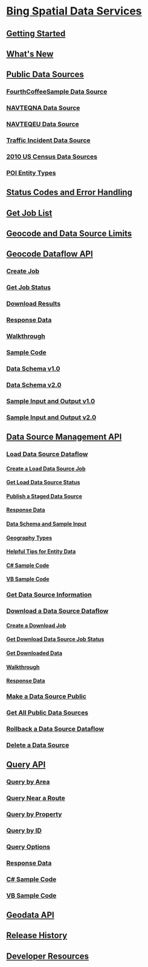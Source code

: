 # [Bing Spatial Data Services](index.md)
## [Getting Started](getting-started-with-the-spatial-data-services.md)
## [What's New](what-s-new-in-bing-spatial-data-services.md)
## [Public Data Sources](public-data-sources.md)
### [FourthCoffeeSample Data Source](fourthcoffeesample.md)
### [NAVTEQNA Data Source](navteqna.md)
### [NAVTEQEU Data Source](navteqeu.md)
### [Traffic Incident Data Source](traffic-incident-data-source.md)
### [2010 US Census Data Sources](2010-us-census-data-sources.md)
### [POI Entity Types](poi-entity-types.md)
## [Status Codes and Error Handling](status-codes-and-error-handling.md)
## [Get Job List](get-job-list.md)
## [Geocode and Data Source Limits](geocode-and-data-source-limits.md)
## [Geocode Dataflow API](geocode-dataflow-api.md)
### [Create Job](create-a-geocode-job-and-upload-data.md)
### [Get Job Status](get-status-of-a-geocode-job.md)
### [Download Results](download-geocode-job-results.md)
### [Response Data](geocode-dataflow-response-description.md)
### [Walkthrough](geocode-dataflow-walkthrough.md)
### [Sample Code](geocode-dataflow-sample-code.md)
### [Data Schema v1.0](geocode-dataflow-data-schema-version-1-0.md)
### [Data Schema  v2.0](geocode-dataflow-data-schema-version-2-0.md)
### [Sample Input and Output v1.0](geocode-dataflow-sample-input-and-output-data-version-1-0.md)
### [Sample Input and Output v2.0](geocode-dataflow-sample-input-and-output-data-version-2-0.md)
## [Data Source Management API](data-source-management-api.md)
### [Load Data Source Dataflow](load-data-source-dataflow.md)
#### [Create a Load Data Source Job](create-a-load-data-source-job-and-input-entity-data.md)
#### [Get Load Data Source Status](get-load-data-source-status.md)
#### [Publish a Staged Data Source](publish-a-staged-data-source.md)
#### [Response Data](load-data-source-dataflow-response-description.md)
#### [Data Schema and Sample Input](load-data-source-data-schema-and-sample-input.md)
#### [Geography Types](geography-types.md)
#### [Helpful Tips for Entity Data](helpful-tips-for-entity-data.md)
#### [C# Sample Code](load-data-source-dataflow-sample-code-csharp.md)
#### [VB Sample Code](load-data-source-dataflow-sample-code-vb.md)
### [Get Data Source Information](get-data-source-information.md)
### [Download a Data Source Dataflow](download-a-data-source-dataflow.md)
#### [Create a Download Job](create-a-download-job.md)
#### [Get Download Data Source Job Status](get-download-data-source-job-status.md)
#### [Get Downloaded Data](get-downloaded-data.md)
#### [Walkthrough](download-data-source-walkthrough.md)
#### [Response Data](download-data-source-dataflow-response-description.md)
### [Make a Data Source Public](make-a-data-source-public.md)
### [Get All Public Data Sources](get-all-public-data-sources.md)
### [Rollback a Data Source Dataflow](rollback-a-data-source-dataflow.md)
### [Delete a Data Source](delete-a-data-source.md)
## [Query API](query-api.md)
### [Query by Area](query-by-area.md)
### [Query Near a Route](query-near-a-route.md)
### [Query by Property](query-by-property.md)
### [Query by ID](query-by-id.md)
### [Query Options](query-options.md)
### [Response Data](query-response-description.md)
### [C# Sample Code](query-api-sample-code-csharp.md)
### [VB Sample Code](query-api-sample-code-vb.md)
## [Geodata API](geodata-api.md)
## [Release History](release-history.md)
## [Developer Resources](developer-resources.md)
